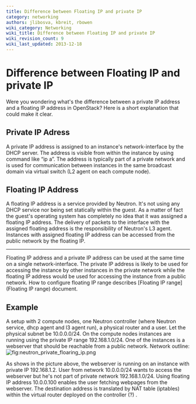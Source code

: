 ```yaml
---
title: Difference between Floating IP and private IP
category: networking
authors: jlibosva, kbreit, rbowen
wiki_category: Networking
wiki_title: Difference between Floating IP and private IP
wiki_revision_count: 9
wiki_last_updated: 2013-12-18
---
```


# Difference between Floating IP and private IP

Were you wondering what's the difference between a private IP address and a floating IP address in OpenStack? Here is a short explanation that could make it clear.

## Private IP Adress

A private IP address is assigned to an instance's network-interface by the DHCP server. The address is visible from within the instance by using command like “ip a”. The address is typically part of a private network and is used for communication between instances in the same broadcast domain via virtual switch (L2 agent on each compute node).

## Floating IP Address

A floating IP address is a service provided by Neutron. It's not using any DHCP service nor being set statically within the guest. As a matter of fact the guest's operating system has completely no idea that it was assigned a floating IP address. The delivery of packets to the interface with the assigned floating address is the responsibility of Neutron's L3 agent. Instances with assigned floating IP address can be accessed from the public network by the floating IP.

------------------------------------------------------------------------

Floating IP address and a private IP address can be used at the same time on a single network-interface. The private IP address is likely to be used for accessing the instance by other instances in the private network while the floating IP address would be used for accessing the instance from a public network. How to configure floating IP range describes [Floating IP range](Floating IP range) document.

## Example

A setup with 2 compute nodes, one Neutron controller (where Neutron service, dhcp agent and l3 agent run), a physical router and a user. Let the physical subnet be 10.0.0.0/24. On the compute nodes instances are running using the private IP range 192.168.1.0/24. One of the instances is a webserver that should be reachable from a public network. Network outline: ![](neutron_private_floaring_ip.png "fig:neutron_private_floaring_ip.png")

As shows in the picture above, the webserver is running on an instance with private IP 192.168.1.2. User from network 10.0.0.0/24 wants to access the webserver but he's not part of private network 192.168.1.0/24. Using floating IP address 10.0.0.100 enables the user fetching webpages from the webserver. The destination address is translated by NAT table (iptables) within the virtual router deployed on the controller (?) .
